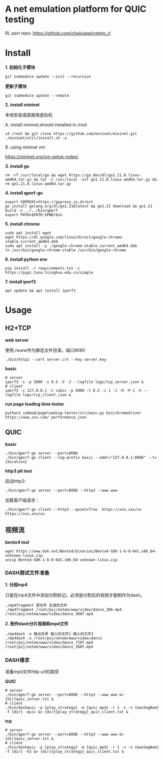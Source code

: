 # A net emulation platform for QUIC testing

RL part repo: https://github.com/chajiuqqq/netem_rl
# Install
**1. 初始化子模块**
```
git submodule update --init --recursive
```
**更新子模块**
```
git submodule update --remote
```
**2. install mininet**

本地安装或直接用虚拟机

A. install mininet;should installed in /root
```
cd /root && git clone https://github.com/mininet/mininet.git
./mininet/util/install.sh -a
```
B. using mininet vm

https://mininet.org/vm-setup-notes/

**3. install go**
```
rm -rf /usr/local/go && wget https://go.dev/dl/go1.21.8.linux-amd64.tar.gz && tar -C /usr/local -xzf go1.21.8.linux-amd64.tar.gz && rm go1.21.8.linux-amd64.tar.gz
```
**4. install qperf-go**
```
export GOPROXY=https://goproxy.io,direct
go install golang.org/dl/go1.21@latest && go1.21 download && go1.21 build -o ../../bin/qperf
export PATH=$PATH:$PWD/bin
```

**5. install chrome**
```
sudo apt install wget
wget https://dl.google.com/linux/direct/google-chrome-stable_current_amd64.deb
sudo apt install -y ./google-chrome-stable_current_amd64.deb
ln /usr/bin/google-chrome-stable /usr/bin/google-chrome
```
**6. install python env**
```
pip install -r requirements.txt -i https://pypi.tuna.tsinghua.edu.cn/simple
```

**7. install iperf3**
```
apt update && apt install iperf3
```

# Usage

## H2+TCP

**web server**

使用./www作为静态文件目录。端口8080

```
./bin/http2 --cert server.crt --key server.key 
```
**basic**
```
# server
iperf3 -s -p 5000 -i 0.5 -V -J --logfile logs/tcp_server.json &
# client
iperf3 -c 127.0.0.1 -C cubic -p 5000 -t 0.5 -i 1 -J -R -P 1 -V --logfile logs/tcp_client.json &
   ```     

**run page loading time tester**
```
python3 submod/pageloading-tester/src/main.py bin/chromedriver https://www.xxx.com/ performance.json
```

## QUIC

**basic**

```
./bin/qperf-go server --port=8080 
./bin/qperf-go client --log-prefix basic --addr="127.0.0.1:8080" --t={duration} 
```

**http3 plt test**

启动http3:
```
./bin/qperf-go server --port=8888 --http3 --www www 
```

加载客户端请求：
```
./bin/qperf-go client --http3 --quiet=True  https://xxx.xxx/xx https://xxx.xxx/xx
```

## 视频流

**bento4 tool**
```
wget https://www.bok.net/Bento4/binaries/Bento4-SDK-1-6-0-641.x86_64-unknown-linux.zip
unzip Bento4-SDK-1-6-0-641.x86_64-unknown-linux.zip
```

### DASH测试文件准备

**1. 分段mp4**

只是在mp4文件中添加分割标记。必须是分割后的视频才能制作为dash。
```
./mp4fragment 源文件 生成的文件
./mp4fragment /root/poj/netem/www/video/dance_360.mp4 /root/poj/netem/www/video/dance_360f.mp4 
```

**2. 制作dash分片视频和mpd文件**
```
./mp4dash -o 输出目录 输入的文件1 输入的文件2
./mp4dash -o /root/poj/netem/www/video/dance /root/poj/netem/www/video/dance_720f.mp4 /root/poj/netem/www/video/dance_360f.mp4
```
### DASH请求
准备mpd文件http url的路径

**QUIC**

```
# server
./bin/qperf-go server --port=8888 --http3 --www www &> {dir}quic_server.txt &
# client
./bin/dashquic -p {play_strategy} -m {quic_mpd} -r 1 -v -n {maxSegNum} -f {dir} -quic &> {dir}{play_strategy}_quic_client.txt &
```

**tcp**
```
# server
./bin/qperf-go server --port=8888 --http3 --www www &> {dir}quic_server.txt &
# client
./bin/dashquic -p {play_strategy} -m {quic_mpd} -r 1 -v -n {maxSegNum} -f {dir} -h2 &> {dir}{play_strategy}_quic_client.txt &
```

